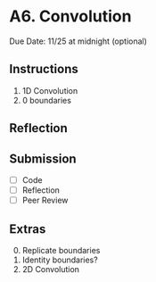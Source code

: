 # A6. Convolution

Due Date: 11/25 at midnight (optional)

## Instructions

1. 1D Convolution
2. 0 boundaries

## Reflection

## Submission

- [ ] Code
- [ ] Reflection
- [ ] Peer Review

## Extras
0. Replicate boundaries
1. Identity boundaries?
2. 2D Convolution

